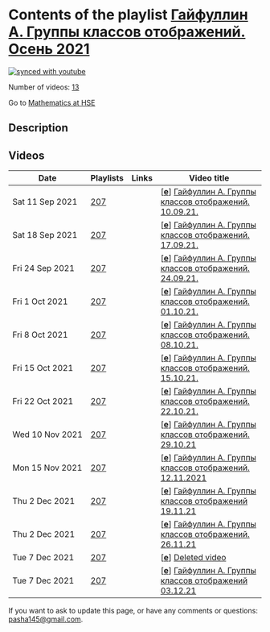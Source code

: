# Contents of the playlist [Гайфуллин А. Группы классов отображений. Осень 2021](https://www.youtube.com/playlist?list=PLq3E5oubNNoDi6ACF5LfG3vqoP2-fznwf)

[![synced with youtube](https://img.shields.io/github/last-commit/mathphysschool/mathphysschool.github.io/autoupdate1?label=synced%20with%20youtube)](https://github.com/mathphysschool/mathphysschool.github.io/commits/autoupdate1)

Number of videos: [13](#videos)

Go to [Mathematics at HSE](../README.md)

## Description



## Videos

|Date|Playlists|Links|Video title|
|---|---|---|---|
| Sat&nbsp;11&nbsp;Sep&nbsp;2021 | [207](../playlists/207 "Гайфуллин А. Группы классов отображений. Осень 2021") |  | [[**e**](https://studio.youtube.com/video/q7uNH_NC_QE/edit "Edit")] [Гайфуллин А. Группы классов отображений. 10.09.21.](https://www.youtube.com/watch?v=q7uNH_NC_QE&list=PLq3E5oubNNoDi6ACF5LfG3vqoP2-fznwf) |
| Sat&nbsp;18&nbsp;Sep&nbsp;2021 | [207](../playlists/207 "Гайфуллин А. Группы классов отображений. Осень 2021") |  | [[**e**](https://studio.youtube.com/video/wvub3hn7-Jk/edit "Edit")] [Гайфуллин А. Группы классов отображений. 17.09.21.](https://www.youtube.com/watch?v=wvub3hn7-Jk&list=PLq3E5oubNNoDi6ACF5LfG3vqoP2-fznwf) |
| Fri&nbsp;24&nbsp;Sep&nbsp;2021 | [207](../playlists/207 "Гайфуллин А. Группы классов отображений. Осень 2021") |  | [[**e**](https://studio.youtube.com/video/HjgzlMPdBWc/edit "Edit")] [Гайфуллин А. Группы классов отображений. 24.09.21.](https://www.youtube.com/watch?v=HjgzlMPdBWc&list=PLq3E5oubNNoDi6ACF5LfG3vqoP2-fznwf) |
| Fri&nbsp;1&nbsp;Oct&nbsp;2021 | [207](../playlists/207 "Гайфуллин А. Группы классов отображений. Осень 2021") |  | [[**e**](https://studio.youtube.com/video/Ed9qwbvrv1w/edit "Edit")] [Гайфуллин А. Группы классов отображений. 01.10.21.](https://www.youtube.com/watch?v=Ed9qwbvrv1w&list=PLq3E5oubNNoDi6ACF5LfG3vqoP2-fznwf) |
| Fri&nbsp;8&nbsp;Oct&nbsp;2021 | [207](../playlists/207 "Гайфуллин А. Группы классов отображений. Осень 2021") |  | [[**e**](https://studio.youtube.com/video/yfgy-sSzeUw/edit "Edit")] [Гайфуллин А. Группы классов отображений. 08.10.21.](https://www.youtube.com/watch?v=yfgy-sSzeUw&list=PLq3E5oubNNoDi6ACF5LfG3vqoP2-fznwf) |
| Fri&nbsp;15&nbsp;Oct&nbsp;2021 | [207](../playlists/207 "Гайфуллин А. Группы классов отображений. Осень 2021") |  | [[**e**](https://studio.youtube.com/video/CL3HrX9fobM/edit "Edit")] [Гайфуллин А. Группы классов отображений. 15.10.21.](https://www.youtube.com/watch?v=CL3HrX9fobM&list=PLq3E5oubNNoDi6ACF5LfG3vqoP2-fznwf) |
| Fri&nbsp;22&nbsp;Oct&nbsp;2021 | [207](../playlists/207 "Гайфуллин А. Группы классов отображений. Осень 2021") |  | [[**e**](https://studio.youtube.com/video/m6Ne6HPgyIk/edit "Edit")] [Гайфуллин А. Группы классов отображений. 22.10.21.](https://www.youtube.com/watch?v=m6Ne6HPgyIk&list=PLq3E5oubNNoDi6ACF5LfG3vqoP2-fznwf) |
| Wed&nbsp;10&nbsp;Nov&nbsp;2021 | [207](../playlists/207 "Гайфуллин А. Группы классов отображений. Осень 2021") |  | [[**e**](https://studio.youtube.com/video/pK69Z4hNp-g/edit "Edit")] [Гайфуллин А. Группы классов отображений. 29.10.21](https://www.youtube.com/watch?v=pK69Z4hNp-g&list=PLq3E5oubNNoDi6ACF5LfG3vqoP2-fznwf) |
| Mon&nbsp;15&nbsp;Nov&nbsp;2021 | [207](../playlists/207 "Гайфуллин А. Группы классов отображений. Осень 2021") |  | [[**e**](https://studio.youtube.com/video/1_7ZyZu90_U/edit "Edit")] [Гайфуллин А. Группы классов отображений. 12.11.2021](https://www.youtube.com/watch?v=1_7ZyZu90_U&list=PLq3E5oubNNoDi6ACF5LfG3vqoP2-fznwf) |
| Thu&nbsp;2&nbsp;Dec&nbsp;2021 | [207](../playlists/207 "Гайфуллин А. Группы классов отображений. Осень 2021") |  | [[**e**](https://studio.youtube.com/video/QQSyK7g6tzw/edit "Edit")] [Гайфуллин А. Группы классов отображений 19.11.21](https://www.youtube.com/watch?v=QQSyK7g6tzw&list=PLq3E5oubNNoDi6ACF5LfG3vqoP2-fznwf) |
| Thu&nbsp;2&nbsp;Dec&nbsp;2021 | [207](../playlists/207 "Гайфуллин А. Группы классов отображений. Осень 2021") |  | [[**e**](https://studio.youtube.com/video/hOHEBqLIhCY/edit "Edit")] [Гайфуллин А. Группы классов отображений. 26.11.21](https://www.youtube.com/watch?v=hOHEBqLIhCY&list=PLq3E5oubNNoDi6ACF5LfG3vqoP2-fznwf) |
| Tue&nbsp;7&nbsp;Dec&nbsp;2021 | [207](../playlists/207 "Гайфуллин А. Группы классов отображений. Осень 2021") |  | [[**e**](https://studio.youtube.com/video/VcnVIVnf76E/edit "Edit")] [Deleted video](https://www.youtube.com/watch?v=VcnVIVnf76E&list=PLq3E5oubNNoDi6ACF5LfG3vqoP2-fznwf "This video is unavailable.") |
| Tue&nbsp;7&nbsp;Dec&nbsp;2021 | [207](../playlists/207 "Гайфуллин А. Группы классов отображений. Осень 2021") |  | [[**e**](https://studio.youtube.com/video/qT4sxuMAHdQ/edit "Edit")] [Гайфуллин А. Группы классов отображений 03.12.21](https://www.youtube.com/watch?v=qT4sxuMAHdQ&list=PLq3E5oubNNoDi6ACF5LfG3vqoP2-fznwf) |


 If you want to ask to update this page, or have any comments or questions: <pasha145@gmail.com>.